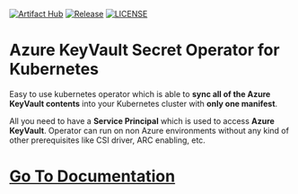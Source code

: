 [![Artifact Hub](https://img.shields.io/endpoint?url=https://artifacthub.io/badge/repository/azure-keyvault-secret-operator)](https://artifacthub.io/packages/search?repo=azure-keyvault-secret-operator)
[![Release](https://img.shields.io/github/v/release/btungut/azure-keyvault-secret-operator?include_prereleases&style=plastic)](https://github.com/btungut/azure-keyvault-secret-operator/releases/tag/0.0.6)
[![LICENSE](https://img.shields.io/github/license/btungut/azure-keyvault-secret-operator?style=plastic)](https://github.com/btungut/azure-keyvault-secret-operator/blob/master/LICENSE)

# Azure KeyVault Secret Operator for Kubernetes
Easy to use kubernetes operator which is able to **sync all of the Azure KeyVault contents** into your Kubernetes cluster with **only one manifest**. 

All you need to have a **Service Principal** which is used to access **Azure KeyVault**.
Operator can run on non Azure environments without any kind of other prerequisites like CSI driver, ARC enabling, etc.

# [Go To Documentation](https://btungut.github.io/kubernetes-azure-keyvault-secret-operator/)
